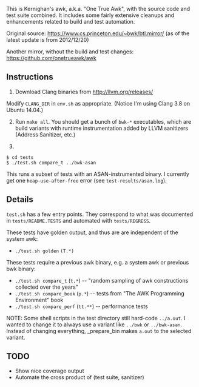 This is Kernighan's awk, a.k.a. "One True Awk", with the source code and test
suite combined.  It includes some fairly extensive cleanups and enhancements
related to build and test automation.

Original source: https://www.cs.princeton.edu/~bwk/btl.mirror/ (as of the
latest update is from 2012/12/20)

Another mirror, without the build and test changes:
https://github.com/onetrueawk/awk

Instructions
------------

1) Download Clang binaries from http://llvm.org/releases/

Modify `CLANG_DIR` in `env.sh` as appropriate.  (Notice I'm using Clang 3.8 on
Ubuntu 14.04.)

2) Run `make all`.  You should get a bunch of `bwk-*` executables, which are
build variants with runtime instrumentation added by LLVM sanitizers (Address
Sanitizer, etc.)

3) 

    $ cd tests
    $ ./test.sh compare_t ../bwk-asan

This runs a subset of tests with an ASAN-instrumented binary.  I currently get
one `heap-use-after-free` error (see `test-results/asan.log`).

Details
-------

`test.sh` has a few entry points.  They correspond to what was documented in
`tests/README.TESTS` and automated with `tests/REGRESS`.

These tests have golden output, and thus are are independent of the system awk:

- `./test.sh golden` `(T.*)`

These tests require a previous awk binary, e.g. a system awk or previous bwk
binary:

- `./test.sh compare_t` (`t.*`) -- "random sampling of awk constructions
  collected over the years"
- `./test.sh compare_book` (`p.*`) -- tests from "The AWK Programming
  Environment" book
- `./test.sh compare_perf` (`tt.**`) -- performance tests

NOTE: Some shell scripts in the test directory still hard-code `../a.out`.  I
wanted to change it to always use a variant like `../bwk` or `../bwk-asan`.
Instead of changing everything, _prepare_bin makes `a.out` to the selected
variant.

TODO
----

- Show nice coverage output
- Automate the cross product of (test suite, sanitizer)
